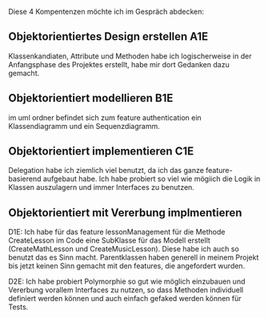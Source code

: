 Diese 4 Kompentenzen möchte ich im Gespräch abdecken:

## Objektorientiertes Design erstellen A1E
Klassenkandiaten, Attribute und Methoden habe ich logischerweise in der Anfangsphase des Projektes erstellt, habe mir dort Gedanken dazu gemacht.

## Objektorientiert modellieren B1E
im uml ordner befindet sich zum feature authentication ein Klassendiagramm und ein Sequenzdiagramm.

## Objektorientiert implementieren C1E
Delegation habe ich ziemlich viel benutzt, da ich das ganze feature-basierend aufgebaut habe. Ich habe probiert so viel wie mögiich die Logik in Klassen auszulagern und immer Interfaces zu benutzen.

## Objektorientiert mit Vererbung implmentieren
D1E:
Ich habe für das feature lessonManagement für die Methode CreateLesson im Code eine SubKlasse für das Modell erstellt (CreateMathLesson und CreateMusicLesson). Diese habe ich auch so benutzt das es Sinn macht. Parentklassen haben generell in meinem Projekt bis jetzt keinen Sinn gemacht mit den features, die angefordert wurden.

D2E:
Ich habe probiert Polymorphie so gut wie möglich einzubauen und Vererbung vorallem Interfaces zu nutzen, so dass Methoden individuell definiert werden können und auch einfach gefaked werden können für Tests.